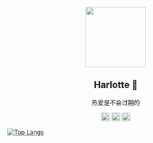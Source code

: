<p align='center'>
  <img width="140" src="https://avatars.githubusercontent.com/u/105335482?v=4" />
  <h2 align=center> Harlotte 👋 </h2>
  <p align=center> 热爱是不会过期的 </p>
</p>

<div align="center">
  <a><img height="20" alt="javascript" src="https://img.shields.io/badge/-JavaScript-f6da1c?style=flat&logo=javascript&logoColor=white"></a>
  <a><img height="20" alt="vue" src="https://img.shields.io/badge/-Vue-46b882?style=flat&logo=vue.js&logoColor=white"></a>
  <a><img height="20" alt="nodejs" src="https://img.shields.io/badge/-Node.js-3C873A?style=flat&logo=Node.js&logoColor=white"></a> 
</div>

[![Top Langs](https://github-readme-stats.vercel.app/api/top-langs/?username=solitude9377)](https://github.com/anuraghazra/github-readme-stats)
